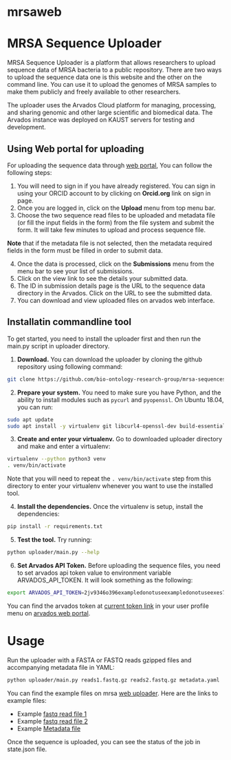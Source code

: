 # mrsaweb

# MRSA Sequence Uploader
MRSA Sequence Uploader is a platform that allows researchers to upload sequence data of MRSA bacteria to a public repository. There are two ways to upload the sequence data one is this website and the other on the command line. You can use it to upload the genomes of MRSA samples to make them publicly and freely available to other researchers.

The uploader uses the Arvados Cloud platform for managing, processing, and sharing genomic and other large scientific and biomedical data. The Arvados instance was deployed on KAUST servers for testing and development.

## Using Web portal for uploading

For uploading the sequence data through [web portal](https://mrsa.cborg.cbrc.kaust.edu.sa/upload/), You can follow the following steps:

1. You will need to sign in if you have already registered. You can sign in using your ORCID account to by clicking on **Orcid.org** link on sign in page.
2. Once you are logged in, click on the **Upload** menu from top menu bar.
3. Choose the two sequence read files to be uploaded and metadata file (or fill the input fields in the form) from the file system and submit the form. It will take few minutes to upload and process sequence file. 

**Note** that if the metadata file is not selected, then the metadata required fields in the form must be filled in order to submit data. 

4. Once the data is processed, click on the **Submissions** menu from the menu bar to see your list of submissions.
5. Click on the view link to see the details your submitted data.
6. The ID in submission details page is the URL to the sequence data directory in the Arvados. Click on the URL to see the submitted data.
7. You can download and view uploaded files on arvados web interface.

## Installatin commandline tool
To get started, you need to install the uploader first and then run the main.py script in uploader directory.

1. **Download.** You can download the uploader by cloning the github repository using following command:

```sh
git clone https://github.com/bio-ontology-research-group/mrsa-sequences.git
```

2. **Prepare your system.** You need to make sure you have Python, and the ability to install modules such as `pycurl` and `pyopenssl`. On Ubuntu 18.04, you can run:

```sh
sudo apt update
sudo apt install -y virtualenv git libcurl4-openssl-dev build-essential python3-dev libssl-dev
```
3. **Create and enter your virtualenv.** Go to downloaded uploader directory and make and enter a virtualenv:

```sh
virtualenv --python python3 venv
. venv/bin/activate
```
Note that you will need to repeat the `. venv/bin/activate` step from this directory to enter your virtualenv whenever you want to use the installed tool.

4. **Install the dependencies.** Once the virtualenv is setup, install the dependencies:

```sh
pip install -r requirements.txt
```

5. **Test the tool.** Try running:

```sh
python uploader/main.py --help
```

6. **Set Arvados API Token.** Before uploading the sequence files, you need to set arvados api token value to environment variable ARVADOS_API_TOKEN. It will look something as the following:
```sh
export ARVADOS_API_TOKEN=2jv9346o396exampledonotuseexampledonotuseexes7j1ld
```

You can find the arvados token at [current token link](https://workbench.cborg.cbrc.kaust.edu.sa/current_token) in your user profile menu on [arvados web portal](https://workbench.cborg.cbrc.kaust.edu.sa/).

# Usage

Run the uploader with a FASTA or FASTQ reads gzipped files and accompanying metadata file in YAML:

```sh
python uploader/main.py reads1.fastq.gz reads2.fastq.gz metadata.yaml
```

You can find the example files on mrsa [web uploader](https://mrsa.cborg.cbrc.kaust.edu.sa/upload/). Here are the links to example files:

- Example [fastq read file 1](https://mrsa.cborg.cbrc.kaust.edu.sa/static/reads1.fastq.gz)
- Example [fastq read file 2](https://mrsa.cborg.cbrc.kaust.edu.sa/static/reads2.fastq.gz)
- Example [Metadata file](https://mrsa.cborg.cbrc.kaust.edu.sa/static/metadata.yaml)

Once the sequence is uploaded, you can see the status of the job in state.json file.